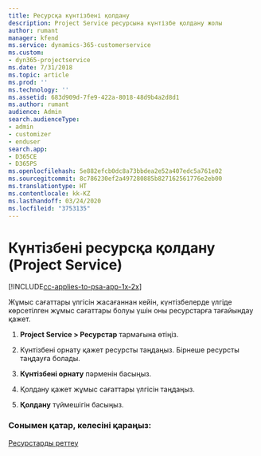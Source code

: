 ```yaml
---
title: Ресурсқа күнтізбені қолдану
description: Project Service ресурсына күнтізбе қолдану жолы
author: rumant
manager: kfend
ms.service: dynamics-365-customerservice
ms.custom:
- dyn365-projectservice
ms.date: 7/31/2018
ms.topic: article
ms.prod: ''
ms.technology: ''
ms.assetid: 683d909d-7fe9-422a-8018-48d9b4a2d8d1
ms.author: rumant
audience: Admin
search.audienceType:
- admin
- customizer
- enduser
search.app:
- D365CE
- D365PS
ms.openlocfilehash: 5e882efcb0dc8a73bbdea2e52a407edc5a761e02
ms.sourcegitcommit: 8c786230ef2a497280885b827162561776e2eb00
ms.translationtype: HT
ms.contentlocale: kk-KZ
ms.lasthandoff: 03/24/2020
ms.locfileid: "3753135"
---
```

# <a name="apply-a-calendar-to-a-resource-project-service"></a>Күнтізбені ресурсқа қолдану (Project Service)

[!INCLUDE[cc-applies-to-psa-app-1x-2x](../includes/cc-applies-to-psa-app-1x-2x.md)]

Жұмыс сағаттары үлгісін жасағаннан кейін, күнтізбелерде үлгіде көрсетілген жұмыс сағаттары болуы үшін оны ресурстарға тағайындау қажет.  
  
1.  **Project Service > Ресурстар** тармағына өтіңіз.  
  
2.  Күнтізбені орнату қажет ресурсты таңдаңыз. Бірнеше ресурсты таңдауға болады.  
  
3.  **Күнтізбені орнату** пәрменін басыңыз.  
  
4.  Қолдану қажет жұмыс сағаттары үлгісін таңдаңыз.  
  
5.  **Қолдану** түймешігін басыңыз.  
  
### <a name="see-also"></a>Сонымен қатар, келесіні қараңыз:  
 [Ресурстарды реттеу](../project-service/set-up-resources.md)
